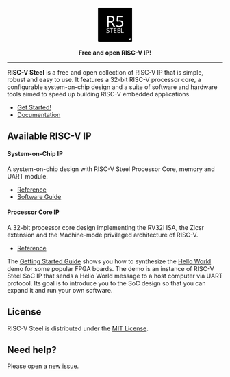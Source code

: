 <p align="center"><img src="docs/source/images/rvsteel-logo.svg" width="80"/></p>
<p align="center"><strong>Free and open RISC-V IP!</strong></p>

---

**RISC-V Steel** is a free and open collection of RISC-V IP that is simple, robust and easy to use. It features a 32-bit RISC-V processor core, a configurable system-on-chip design and a suite of software and hardware tools aimed to speed up building RISC-V embedded applications.

- [Get Started!](https://riscv-steel.github.io/riscv-steel/getting-started/)
- [Documentation](https://riscv-steel.github.io/riscv-steel/)


## Available RISC-V IP

#### System-on-Chip IP

A system-on-chip design with RISC-V Steel Processor Core, memory and UART module.

- [Reference](https://riscv-steel.github.io/riscv-steel/soc/)
- [Software Guide](https://riscv-steel.github.io/riscv-steel/software-guide/)

#### Processor Core IP

A 32-bit processor core design implementing the RV32I ISA, the Zicsr extension and the Machine-mode privileged architecture of RISC-V.

- [Reference](https://riscv-steel.github.io/riscv-steel/core/)

The [Getting Started Guide](https://riscv-steel.github.io/riscv-steel/getting-started/) shows you how to synthesize the [Hello World](https://github.com/riscv-steel/riscv-steel/tree/main/hello-world) demo for some popular FPGA boards. The demo is an instance of RISC-V Steel SoC IP that sends a Hello World message to a host computer via UART protocol. Its goal is to introduce you to the SoC design so that you can expand it and run your own software.

## License

RISC-V Steel is distributed under the [MIT License](LICENSE.md).

## Need help?

Please open a [new issue](https://github.com/riscv-steel/riscv-steel/issues).
